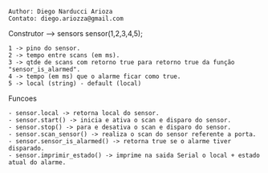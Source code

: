 	Author: Diego Narducci Arioza
	Contato: diego.ariozza@gmail.com


Construtor --> sensors sensor(1,2,3,4,5);

	1 -> pino do sensor.
	2 -> tempo entre scans (em ms).
	3 -> qtde de scans com retorno true para retorno true da função "sensor_is_alarmed".
	4 -> tempo (em ms) que o alarme ficar como true.
	5 -> local (string) - default (local)
  
Funcoes

	- sensor.local -> retorna local do sensor.
	- sensor.start() -> inicia e ativa o scan e disparo do sensor.
	- sensor.stop() -> para e desativa o scan e disparo do sensor.
	- sensor.scan_sensor() -> realiza o scan do sensor referente a porta.
	- sensor.sensor_is_alarmed() -> retorna true se o alarme tiver disparado.
	- sensor.imprimir_estado() -> imprime na saida Serial o local + estado atual do alarme.
